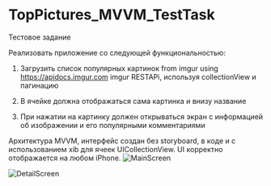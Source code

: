 # TopPictures_MVVM_TestTask
Тестовое задание

Реализовать приложение со следующей функциональностью:

1. Загрузить список популярных картинок from imgur using
https://apidocs.imgur.com imgur RESTAPi, используя
collectionView и пагинацию

2. В ячейке должна отображаться сама картинка и внизу
название

3. При нажатии на картинку должен открываться экран с
информацией об изображении и его популярными
комментариями


Архитектура MVVM, интерфейс создан без storyboard, в коде и с использованием xib для ячеек UICollectionView.
UI корректно отображается на любом iPhone. 
![MainScreen](MainScreen.gif)

![DetailScreen](DetailScreen.gif)

